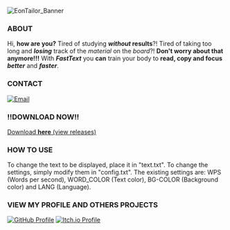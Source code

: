 ![EonTailor_Banner](https://github.com/user-attachments/assets/ddcd7987-4d19-434e-87dc-9fcb80848cc0)
### ABOUT
Hi, **how are you?** Tired of studying **_without_ results**?!
Tired of taking too long and **_losing_** track of the _material_ on the _board_?!
**Don't worry about that anymore!!!**
With **_FastText_** you **can** train your body to **read, copy and focus** **_better_** and **_faster_**.
### CONTACT
[![Email](https://img.shields.io/badge/Report_Error-red?style=for-the-badge&logo=gmail&logoColor=white)](mailto:ryanamorimcontato@email.com?subject=FastText%20-%20Report%20Error/Bug)
### **!!DOWNLOAD NOW!!**
[Download **here** (view releases)](https://github.com/moon2501ry/fast-text/releases)
### HOW TO USE
To change the text to be displayed, place it in "text.txt". To change the settings, simply modify them in "config.txt". The existing settings are: WPS (Words per second), WORD_COLOR (Text color), BG-COLOR (Background color) and LANG (Language).
### VIEW MY PROFILE AND OTHERS PROJECTS
[![GitHub Profile](https://img.shields.io/badge/GitHub-My_Profile-blue?style=for-the-badge&logo=github)](https://github.com/moon2501ry)
[![Itch.io Profile](https://img.shields.io/badge/Itch.io-My_Profile-fa5c5c?style=for-the-badge&logo=itch.io&logoColor=white)](https://moon2501.itch.io/)
